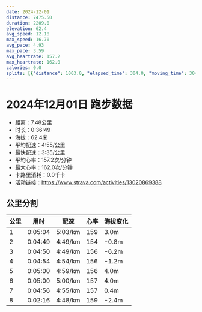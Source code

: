 ```yaml
---
date: 2024-12-01
distance: 7475.50
duration: 2209.0
elevation: 62.4
avg_speed: 12.18
max_speed: 16.70
avg_pace: 4.93
max_pace: 3.59
avg_heartrate: 157.2
max_heartrate: 162.0
calories: 0.0
splits: [{"distance": 1003.0, "elapsed_time": 304.0, "moving_time": 304.0, "average_speed": 3.3, "pace": 5.050515151515151, "average_heartrate": 159.6940789473684, "elevation_difference": 3.0, "split_number": 1}, {"distance": 997.8, "elapsed_time": 289.0, "moving_time": 289.0, "average_speed": 3.45, "pace": 4.830927536231884, "average_heartrate": 154.96539792387543, "elevation_difference": -0.8, "split_number": 2}, {"distance": 1001.4, "elapsed_time": 290.0, "moving_time": 290.0, "average_speed": 3.45, "pace": 4.830927536231884, "average_heartrate": 156.50344827586207, "elevation_difference": -6.2, "split_number": 3}, {"distance": 999.0, "elapsed_time": 294.0, "moving_time": 294.0, "average_speed": 3.4, "pace": 4.901970588235294, "average_heartrate": 156.60204081632654, "elevation_difference": -1.2, "split_number": 4}, {"distance": 1000.5, "elapsed_time": 300.0, "moving_time": 300.0, "average_speed": 3.34, "pace": 4.9900299401197605, "average_heartrate": 156.7056856187291, "elevation_difference": 4.0, "split_number": 5}, {"distance": 998.6, "elapsed_time": 300.0, "moving_time": 300.0, "average_speed": 3.33, "pace": 5.005015015015014, "average_heartrate": 157.23, "elevation_difference": 4.0, "split_number": 6}, {"distance": 1000.8, "elapsed_time": 296.0, "moving_time": 296.0, "average_speed": 3.38, "pace": 4.930976331360947, "average_heartrate": 157.30743243243242, "elevation_difference": 0.4, "split_number": 7}, {"distance": 472.2, "elapsed_time": 141.0, "moving_time": 136.0, "average_speed": 3.47, "pace": 4.803083573487031, "average_heartrate": 159.75735294117646, "elevation_difference": -2.4, "split_number": 8}]
---
```


# 2024年12月01日 跑步数据

- 距离：7.48公里
- 时长：0:36:49
- 海拔：62.4米
- 平均配速：4:55/公里
- 最快配速：3:35/公里
- 平均心率：157.2次/分钟
- 最大心率：162.0次/分钟
- 卡路里消耗：0.0千卡
- 活动链接：https://www.strava.com/activities/13020869388

## 公里分割

| 公里 | 用时 | 配速 | 心率 | 海拔变化 |
|------|------|------|------|------|
| 1 | 0:05:04 | 5:03/km | 159 | 3.0m |
| 2 | 0:04:49 | 4:49/km | 154 | -0.8m |
| 3 | 0:04:50 | 4:49/km | 156 | -6.2m |
| 4 | 0:04:54 | 4:54/km | 156 | -1.2m |
| 5 | 0:05:00 | 4:59/km | 156 | 4.0m |
| 6 | 0:05:00 | 5:00/km | 157 | 4.0m |
| 7 | 0:04:56 | 4:55/km | 157 | 0.4m |
| 8 | 0:02:16 | 4:48/km | 159 | -2.4m |

